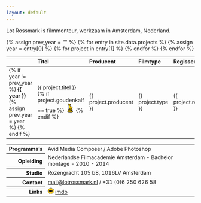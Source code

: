 ```yaml
---
layout: default
---
```


<p>Lot Rossmark is filmmonteur, werkzaam in Amsterdam, Nederland.</p>

<table>
  <thead>
    <tr>
      <th align="left"></th>
      <th align="left">Titel</th>
      <th align="left">Producent</th>
      <th align="left">Filmtype</th>
      <th align="left">Regisseur</th>
    </tr>
  </thead>
  <tbody>
    {% assign prev_year = "" %}
    {% for entry in site.data.projects %}
      {% assign year = entry[0] %}
      {% for project in entry[1] %}
        <tr>
          <td>
            {% if year != prev_year %}
              <strong>{{ year }}</strong>
              {% assign prev_year = year %}
            {% endif %}
          </td>
          <td>
            {{ project.titel }}
            {% if project.goudenkalf == true %}
              <img src="assets/goudenkalf2.png" title="Gouden Kalf" />
            {% endif %}
          </td>
          <td>
            {{ project.producent }}
          </td>
          <td>
            {{ project.type }}
          </td>
          <td>
            {{ project.regisseur }}
          </td>
        </tr>
      {% endfor %}
    {% endfor %}
  </tbody>
</table>

<table>
  <tbody>
    <tr>
      <th align="right">Programma’s</th>
      <td>Avid Media Composer / Adobe Photoshop</td>
    </tr>
    <tr>
      <th align="right">Opleiding</th>
      <td>Nederlandse Filmacademie Amsterdam - Bachelor montage - 2010 - 2014</td>
    </tr>
    <tr>
      <th align="right">Studio</th>
      <td>Rozengracht 105 b8, 1016LV Amsterdam</td>
    </tr>
    <tr>
      <th align="right">Contact</th>
      <td><a href="mail@lotrossmark.nl">mail@lotrossmark.nl</a>
        / +31 (0)6 250 626 58</td>
    </tr>
    <tr>
      <th align="right">Links</th>
      <td>
        <img src="assets/imdb.png" alt="IMDB" />
        <a href="https://www.imdb.com/name/nm6113080/">imdb</a>
      </td>
    </tr>

  </tbody>
</table>
